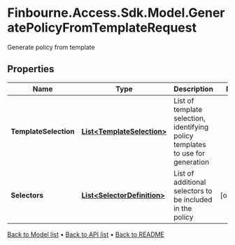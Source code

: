 # Finbourne.Access.Sdk.Model.GeneratePolicyFromTemplateRequest
Generate policy from template

## Properties

Name | Type | Description | Notes
------------ | ------------- | ------------- | -------------
**TemplateSelection** | [**List&lt;TemplateSelection&gt;**](TemplateSelection.md) | List of template selection, identifying policy templates to use for generation | 
**Selectors** | [**List&lt;SelectorDefinition&gt;**](SelectorDefinition.md) | List of additional selectors to be included in the policy | [optional] 

[Back to Model list](../README.md#documentation-for-models) &#8226; [Back to API list](../README.md#documentation-for-api-endpoints) &#8226; [Back to README](../README.md)

